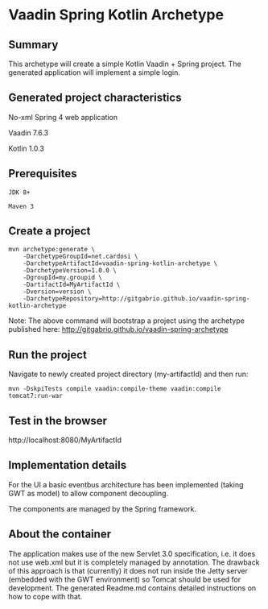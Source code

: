 Vaadin Spring Kotlin Archetype
==============================

Summary
-------
This archetype will create a simple Kotlin Vaadin + Spring project. The generated application will implement a simple login.

Generated project characteristics
---------------------------------

No-xml Spring 4 web application

Vaadin 7.6.3

Kotlin 1.0.3

Prerequisites
-------------
    JDK 8+
    
    Maven 3

Create a project
----------------
    mvn archetype:generate \
        -DarchetypeGroupId=net.cardosi \
        -DarchetypeArtifactId=vaadin-spring-kotlin-archetype \
        -DarchetypeVersion=1.0.0 \
        -DgroupId=my.groupid \
        -DartifactId=MyArtifactId \
        -Dversion=version \
        -DarchetypeRepository=http://gitgabrio.github.io/vaadin-spring-kotlin-archetype

Note: The above command will bootstrap a project using the archetype published here: http://gitgabrio.github.io/vaadin-spring-archetype

Run the project
---------------

Navigate to newly created project directory (my-artifactId) and then run:

    mvn -DskpiTests compile vaadin:compile-theme vaadin:compile tomcat7:run-war
    
Test in the browser
-------------------

http://localhost:8080/MyArtifactId

Implementation details
----------------------
For the UI a basic eventbus architecture has been implemented (taking GWT as model) to allow component decoupling.
 
The components are managed by the Spring framework.

About the container
-------------------
The application makes use of the new Servlet 3.0 specification, i.e. it does not use web.xml but it is completely managed by annotation. 
The drawback of this approach is that (currently) it does not run inside the Jetty server (embedded with the GWT environment) so Tomcat should be used for development. 
The generated Readme.md contains detailed instructions on how to cope with that.



